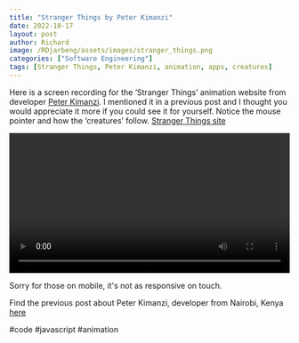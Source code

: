 ```yaml
---
title: "Stranger Things by Peter Kimanzi"
date: 2022-10-17
layout: post
author: Richard
image: /RDjarbeng/assets/images/stranger_things.png
categories: ["Software Engineering"]
tags: [Stranger Things, Peter Kimanzi, animation, apps, creatures]
---
```


Here is a screen recording for the ‘Stranger Things’ animation website from developer [Peter Kimanzi](https://www.linkedin.com/in/peter-kimanzi-002299206/). I mentioned it in a previous post and I thought you would appreciate it more if you could see it for yourself. Notice the mouse pointer and how the ‘creatures’ follow. [Stranger Things site](https://peter-kimanzi.github.io/Stranger-things-animation/)

<video width="100%" preload="auto" autoplay controls>
  <source src="{{ '/assets/videos/kimanzi_stranger_things.mp4' | relative_url }}" type="video/mp4">
  Your browser does not support the video tag.
</video>

Sorry for those on mobile, it's not as responsive on touch.

Find the previous post about Peter Kimanzi, developer from Nairobi, Kenya [here](https://rdjarbeng.github.io/RDjarbeng/2022/10/10/Spotlight-on-Peter-Kimanzi.html)

#code #javascript #animation
